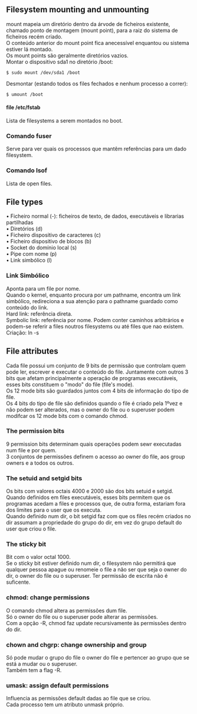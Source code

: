 ## Filesystem mounting and unmounting
mount mapeia um diretório dentro da árvode de ficheiros existente, chamado ponto de montagem (mount point), para a raiz do sistema de ficheiros recém criado.
<br />
O conteúdo anterior do mount point fica anecessível enquantou ou sistema estiver lá montado.
<br />
Os mount points são geralmente diretórios vazios.
<br />
Montar o dispositivo sda1 no diretório /boot:

	$ sudo mount /dev/sda1 /boot

Desmontar (estando todos os files fechados e nenhum processo a correr):

	$ umount /boot

#### file /etc/fstab
Lista de filesystems a serem montados no boot.

### Comando fuser
Serve para ver quais os processos que mantêm referências para um dado filesystem.

### Comando lsof
Lista de open files.


## File types
• Ficheiro normal (-): ficheiros de texto, de dados, executáveis e librarias partilhadas
<br />
• Diretórios (d)
<br />
• Ficheiro dispositivo de caracteres (c)
<br />
• Ficheiro dispositivo de blocos (b)
<br />
• Socket do domínio local (s)
<br />
• Pipe com nome (p)
<br />
• Link simbólico (l)

### Link Simbólico
Aponta para um file por nome.
<br />
Quando o kernel, enquanto procura por um pathname, encontra um link simbólico, redireciona a sua atenção para o pathname guardado como conteúdo do link.
<br />
Hard link: referência direta.
<br />
Symbolic link: referência por nome. Podem conter caminhos arbitrários e podem-se referir a files noutros filesystems ou até files que nao existem.
<br />
Criação: ln -s


## File attributes
Cada file possui um conjunto de 9 bits de permissão que controlam quem pode ler, escrever e executar o conteúdo do file. Juntamente com outros 3 bits que afetam principalmente a operação de programas executáveis, esses bits constituem o "modo" do file (file's mode).
<br />
Os 12 mode bits são guardados juntos com 4 bits de informação do tipo de file.
<br />
Os 4 bits do tipo de file são definidos quando o file é criado pela 1ºvez e não podem ser alterados, mas o owner do file ou o superuser podem modifcar os 12 mode bits com o comando chmod.

### The permission bits
9 permission bits determinam quais operações podem sewr executadas num file e por quem.
<br />
3 conjuntos de permissões definem o acesso ao owner do file, aos group owners e a todos os outros.

### The setuid and setgid bits
Os bits com valores octais 4000 e 2000 são dos bits setuid e setgid.
<br />
Quando definidos em files executáveis, esses bits permitem que os programas acedam a files e processos que, de outra forma, estariam fora dos limites para o user que os executa.
<br />
Quando definido num dir, o bit setgid faz com que os files recém criados no dir assumam a propriedade do grupo do dir, em vez do grupo default do user que criou o file.

### The sticky bit
Bit com o valor octal 1000.
<br />
Se o sticky bit estiver definido num dir, o filesystem não permitirá que qualquer pessoa apague ou renomeie o file a não ser que seja o owner do dir, o owner do file ou o superuser. Ter permissão de escrita não é suficente.

### chmod: change permissions
O comando chmod altera as permissões dum file.
<br />
Só o owner do file ou o superuser pode alterar as permissões.
<br />
Com a opção -R, chmod faz update recursivamente às permissões dentro do dir.

### chown and chgrp: change ownership and group
Só pode mudar o grupo do file o owner do file e pertencer ao grupo que se está a mudar ou o superuser.
<br />
Também tem a flag -R.

### umask: assign default permissions
Influencia as permissões default dadas ao file que se criou.
<br />
Cada processo tem um atributo unmask próprio.
